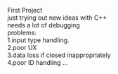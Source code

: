 First Project   
just trying out new ideas with C++  
needs a lot of debugging  
problems:  
1.input type handling.  
2.poor UX  
3.data loss if closed inappropriately  
4.poor ID handling
...
